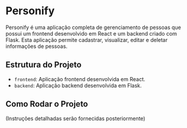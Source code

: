 # Personify

Personify é uma aplicação completa de gerenciamento de pessoas que possui um frontend desenvolvido em React e um backend criado com Flask. Esta aplicação permite cadastrar, visualizar, editar e deletar informações de pessoas.

## Estrutura do Projeto
- `frontend`: Aplicação frontend desenvolvida em React.
- `backend`: Aplicação backend desenvolvida em Flask.

## Como Rodar o Projeto
(Instruções detalhadas serão fornecidas posteriormente)